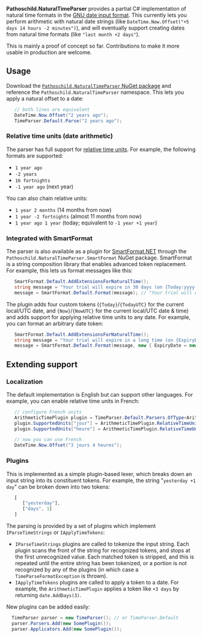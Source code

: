 ﻿**Pathoschild.NaturalTimeParser** provides a partial C# implementation of natural time formats in the
[GNU date input format](http://www.gnu.org/software/tar/manual/html_node/Date-input-formats.html).
This currently lets you perform arithmetic with natural date strings (like
`DateTime.Now.Offset("+5 days 14 hours -2 minutes")`), and will eventually support creating
dates from natural time formats (like `"last month +2 days"`).

This is mainly a proof of concept so far. Contributions to make it more usable in production are
welcome.

## Usage
Download the [`Pathoschild.NaturalTimeParser` NuGet package](https://nuget.org/packages/Pathoschild.NaturalTimeParser/)
and reference the `Pathoschild.NaturalTimeParser` namespace. This lets you apply a natural offset
to a date:
```c#
   // both lines are equivalent
   DateTime.Now.Offset("2 years ago");
   TimeParser.Default.Parse("2 years ago");
```

### Relative time units (date arithmetic)
The parser has full support for [relative time units](http://www.gnu.org/software/tar/manual/html_node/Relative-items-in-date-strings.html#SEC125).
For example, the following formats are supported:

* `1 year ago`
* `-2 years`
* `16 fortnights`
* `-1 year ago` (next year)
  
You can also chain relative units:

* `1 year 2 months` (14 months from now)
* `1 year -2 fortnights` (almost 11 months from now)
* `1 year ago 1 year` (today; equivalent to `-1 year +1 year`)

### Integrated with SmartFormat
The parser is also available as a plugin for [SmartFormat.NET](https://github.com/scottrippey/SmartFormat.NET)
through the `Pathoschild.NaturalTimeParser.SmartFormat` NuGet package. SmartFormat is a string
composition library that enables advanced token replacement. For example, this lets us format
messages like this:
```c#
   SmartFormat.Default.AddExtensionsForNaturalTime();
   string message = "Your trial will expire in 30 days (on {Today:yyyy-MM-dd|+30 days}).";
   message = SmartFormat.Default.Format(message); // "Your trial will expire in 30 days (on 2013-06-01).";
```

The plugin adds four custom tokens (`{Today}`/`{TodayUTC}` for the current local/UTC date, and
`{Now}`/`{NowUTC}` for the current local/UTC date & time) and adds support for applying relative
time units to any date. For example, you can format an arbitrary date token:
```c#
   SmartFormat.Default.AddExtensionsForNaturalTime();
   string message = "Your trial will expire in a long time (on {ExpiryDate:yyyy-MM-dd|+30 days}).";
   message = SmartFormat.Default.Format(message, new { ExpiryDate = new DateTime(2050, 01, 01) }); // "Your trial will expire in a long time (on 2050-01-31).";
```


## Extending support
### Localization
The default implementation is English but can support other languages. For example, you can enable
relative time units in French:
```c#
   // configure French units
   ArithmeticTimePlugin plugin = TimeParser.Default.Parsers.OfType<ArithmeticTimePlugin>().First();
   plugin.SupportedUnits["jour"] = ArithmeticTimePlugin.RelativeTimeUnit.Days;
   plugin.SupportedUnits["heure"] = ArithmeticTimePlugin.RelativeTimeUnit.Hours;

   // now you can use French
   DateTime.Now.Offset("3 jours 4 heures");
```

### Plugins
This is implemented as a simple plugin-based lexer, which breaks down an input string into
its constituent tokens. For example, the string "`yesterday +1 day`" can be broken down into two
tokens:
```js
   [
      ["yesterday"],
      ["days", 1]
   ]
```

The parsing is provided by a set of plugins which implement `IParseTimeStrings` or
`IApplyTimeTokens`:

* `IParseTimeStrings` plugins are called to tokenize the input string. Each plugin scans the
  front of the string for recognized tokens, and stops at the first unrecognized value. Each
  matched token is stripped, and this is repeated until the entire string has been tokenized, or a
  portion is not recognized by any of the plugins (in which case a `TimeParseFormatException` is
  thrown).
* `IApplyTimeTokens` plugins are called to apply a token to a date. For example, the
  `ArithmeticTimePlugin` applies a token like `+3 days` by returning `date.AddDays(3)`.
  
New plugins can be added easily:
```c#
  TimeParser parser = new TimeParser(); // or TimeParser.Default
  parser.Parsers.Add(new SomePlugin());
  parser.Applicators.Add(new SomePlugin());
```